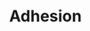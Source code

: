 ---
title: "Adhesion"

categories: ['']

tags: ['Adhesion']

arabic: ['الالتصاق']

publishers: ['المعالجة اﻵلية للنصوص العربية']

types: "word"

slug: ""
---